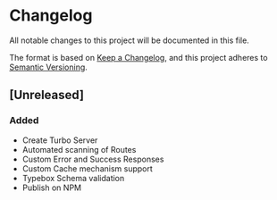# Changelog

All notable changes to this project will be documented in this file.

The format is based on [Keep a Changelog](https://keepachangelog.com/en/1.0.0/), and this project adheres to
[Semantic Versioning](https://semver.org/spec/v2.0.0.html).

## [Unreleased]

### Added

- Create Turbo Server
- Automated scanning of Routes
- Custom Error and Success Responses
- Custom Cache mechanism support
- Typebox Schema validation
- Publish on NPM
